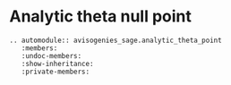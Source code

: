 # Analytic theta null point

```{eval-rst} 
.. automodule:: avisogenies_sage.analytic_theta_point
   :members:
   :undoc-members:
   :show-inheritance:
   :private-members:
```
